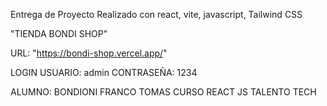 Entrega de Proyecto
Realizado con react, vite, javascript, Tailwind CSS

"TIENDA BONDI SHOP"

URL: "https://bondi-shop.vercel.app/"

LOGIN
USUARIO: admin
CONTRASEÑA: 1234

ALUMNO: BONDIONI FRANCO TOMAS
CURSO REACT JS
TALENTO TECH
